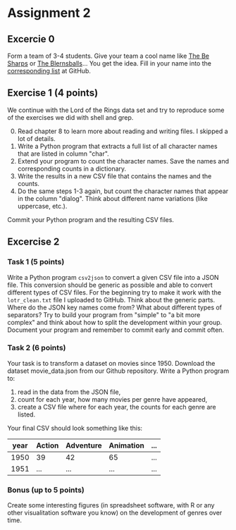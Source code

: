 # Assignment 2 

## Excercie 0

Form a team of 3-4 students. Give your team a cool name like [The Be Sharps](https://www.youtube.com/watch?v=CWbW1jtFQUo) or [The Blernsballs](https://www.youtube.com/watch?v=oQF8rQaIjUE&list=RDzfvpeVe_i1A)... You get the idea. Fill in your name into the [corresponding list](teams.csv) at GitHub.

## Exercise 1 (4 points)

We continue with the Lord of the Rings data set and try to reproduce some of the exercises we did with shell and grep.

0. Read chapter 8 to learn more about reading and writing files. I skipped a lot of details.
1. Write a Python program that extracts a full list of all character names that are listed in column "char".
2. Extend your program to count the character names. Save the names and corresponding counts in a dictionary. 
3. Write the results in a new CSV file that contains the names and the counts. 
4. Do the same steps 1-3 again, but count the character names that appear in the column "dialog". Think about different name variations (like uppercase, etc.).

Commit your Python program and the resulting CSV files. 

## Excercise 2

### Task 1 (5 points)
Write a Python program `csv2json` to convert a given CSV file into a JSON file. This conversion should be generic as possible and able to convert different types of CSV files. For the beginning try to make it work with the `lotr_clean.txt` file I uploaded to GitHub. Think about the generic parts. Where do the JSON key names come from? What about different types of separators? Try to build your program from "simple" to "a bit more complex" and think about how to split the development within your group. Document your program and remember to commit early and commit often.

### Task 2 (6 points)
Your task is to transform a dataset on movies since 1950. Download the dataset movie_data.json from our Github repository. Write a Python program to:

1. read in the data from the JSON file,
2. count for each year, how many movies per genre have appeared,
3. create a CSV file where for each year, the counts for each genre are listed.

Your final CSV should look something like this:

year|Action|Adventure|Animation|...
-----|------|----------|--------|---
1950|39|42|65|...
1951|...|...|...|...

### Bonus (up to 5 points)
Create some interesting figures (in spreadsheet software, with R or any other visualitation software you know) on the development of genres over time.
